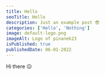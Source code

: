 ```yaml
---
title: Hello
seoTitle: Hello
description: Just an example post 😎
categories: ['Hello', 'Nothing']
image: default-logo.png
imageAlt: Logo of pinanek23
isPublished: true
publishedDate: 06-01-2022
---
```


Hi there 😖
